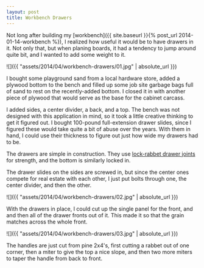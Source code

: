 ```yaml
---
layout: post
title: Workbench Drawers
---
```

Not long after building my
[workbench]({{ site.baseurl }}{% post_url 2014-01-14-workbench %}), I realized
how useful it would be to have drawers in it. Not only that, but when planing
boards, it had a tendency to jump around quite bit, and I wanted to add some
weight to it.

![]({{ "assets/2014/04/workbench-drawers/01.jpg" | absolute_url }})

I bought some playground sand from a local hardware store, added a plywood
bottom to the bench and filled up some job site garbage bags full of sand to
rest on the recently-added bottom. I closed it in with another piece of plywood
that would serve as the base for the cabinet carcass.

I added sides, a center divider, a back, and a top. The bench was not designed
with this application in mind, so it took a little creative thinking to get it
figured out. I bought 100-pound full-extension drawer slides, since I figured
these would take quite a bit of abuse over the years. With them in hand, I could
use their thickness to figure out just how wide my drawers had to be.

The drawers are simple in construction. They use
[lock-rabbet drawer joints](http://www.woodmagazine.com/woodworking-tips/techniques/joinery/lock-rabbet-drawer-joints)
for strength, and the bottom is similarly locked in.

The drawer slides on the sides are screwed in, but since the center ones compete
for real estate with each other, I just put bolts through one, the center
divider, and then the other.

![]({{ "assets/2014/04/workbench-drawers/02.jpg" | absolute_url }})

With the drawers in place, I could cut up the single panel for the front, and
and then all of the drawer fronts out of it. This made it so that the grain
matches across the whole front.

![]({{ "assets/2014/04/workbench-drawers/03.jpg" | absolute_url }})

The handles are just cut from pine 2x4's, first cutting a rabbet out of one
corner, then a miter to give the top a nice slope, and then two more miters to
taper the handle from back to front.
